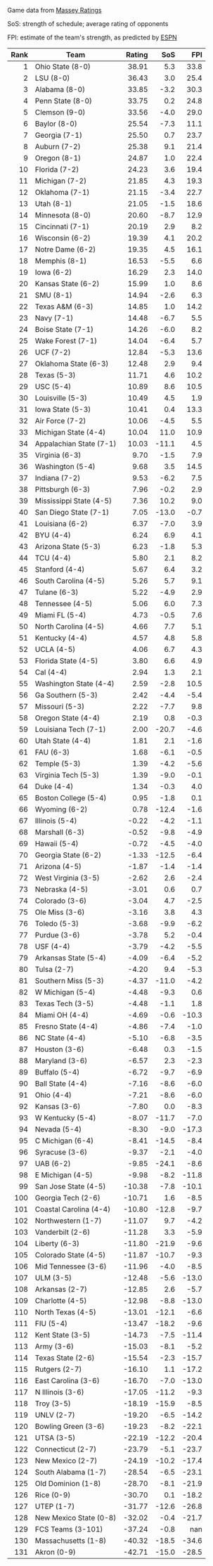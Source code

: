 Game data from [Massey Ratings](https://www.masseyratings.com/data)

SoS: strength of schedule; average rating of opponents

FPI: estimate of the team's strength, as predicted by
[ESPN](http://www.espn.com/college-football/statistics/teamratings)

Rank |           Team            | Rating |  SoS  |  FPI  
----:| ------------------------- | ------:| -----:| -----:
   1 | Ohio State (8-0)          |  38.91 |   5.3 |  33.8
   2 | LSU (8-0)                 |  36.43 |   3.0 |  25.4
   3 | Alabama (8-0)             |  33.85 |  -3.2 |  30.3
   4 | Penn State (8-0)          |  33.75 |   0.2 |  24.8
   5 | Clemson (9-0)             |  33.56 |  -4.0 |  29.0
   6 | Baylor (8-0)              |  25.54 |  -7.3 |  11.1
   7 | Georgia (7-1)             |  25.50 |   0.7 |  23.7
   8 | Auburn (7-2)              |  25.38 |   9.1 |  21.4
   9 | Oregon (8-1)              |  24.87 |   1.0 |  22.4
  10 | Florida (7-2)             |  24.23 |   3.6 |  19.4
  11 | Michigan (7-2)            |  21.85 |   4.3 |  19.3
  12 | Oklahoma (7-1)            |  21.15 |  -3.4 |  22.7
  13 | Utah (8-1)                |  21.05 |  -1.5 |  18.6
  14 | Minnesota (8-0)           |  20.60 |  -8.7 |  12.9
  15 | Cincinnati (7-1)          |  20.19 |   2.9 |   8.2
  16 | Wisconsin (6-2)           |  19.39 |   4.1 |  20.2
  17 | Notre Dame (6-2)          |  19.35 |   4.5 |  16.1
  18 | Memphis (8-1)             |  16.53 |  -5.5 |   6.6
  19 | Iowa (6-2)                |  16.29 |   2.3 |  14.0
  20 | Kansas State (6-2)        |  15.99 |   1.0 |   8.6
  21 | SMU (8-1)                 |  14.94 |  -2.6 |   6.3
  22 | Texas A&M (6-3)           |  14.85 |   1.0 |  14.2
  23 | Navy (7-1)                |  14.48 |  -6.7 |   5.5
  24 | Boise State (7-1)         |  14.26 |  -6.0 |   8.2
  25 | Wake Forest (7-1)         |  14.04 |  -6.4 |   5.7
  26 | UCF (7-2)                 |  12.84 |  -5.3 |  13.6
  27 | Oklahoma State (6-3)      |  12.48 |   2.9 |   9.4
  28 | Texas (5-3)               |  11.71 |   4.6 |  10.2
  29 | USC (5-4)                 |  10.89 |   8.6 |  10.5
  30 | Louisville (5-3)          |  10.49 |   4.5 |   1.9
  31 | Iowa State (5-3)          |  10.41 |   0.4 |  13.3
  32 | Air Force (7-2)           |  10.06 |  -4.5 |   5.5
  33 | Michigan State (4-4)      |  10.04 |  11.0 |  10.9
  34 | Appalachian State (7-1)   |  10.03 | -11.1 |   4.5
  35 | Virginia (6-3)            |   9.70 |  -1.5 |   7.9
  36 | Washington (5-4)          |   9.68 |   3.5 |  14.5
  37 | Indiana (7-2)             |   9.53 |  -6.2 |   7.5
  38 | Pittsburgh (6-3)          |   7.96 |  -0.2 |   2.9
  39 | Mississippi State (4-5)   |   7.36 |  10.2 |   9.0
  40 | San Diego State (7-1)     |   7.05 | -13.0 |  -0.7
  41 | Louisiana (6-2)           |   6.37 |  -7.0 |   3.9
  42 | BYU (4-4)                 |   6.24 |   6.9 |   4.1
  43 | Arizona State (5-3)       |   6.23 |  -1.8 |   5.3
  44 | TCU (4-4)                 |   5.80 |   2.1 |   8.2
  45 | Stanford (4-4)            |   5.67 |   6.4 |   3.2
  46 | South Carolina (4-5)      |   5.26 |   5.7 |   9.1
  47 | Tulane (6-3)              |   5.22 |  -4.9 |   2.9
  48 | Tennessee (4-5)           |   5.06 |   6.0 |   7.3
  49 | Miami FL (5-4)            |   4.73 |  -0.5 |   7.6
  50 | North Carolina (4-5)      |   4.66 |   7.7 |   5.1
  51 | Kentucky (4-4)            |   4.57 |   4.8 |   5.8
  52 | UCLA (4-5)                |   4.06 |   6.7 |   4.3
  53 | Florida State (4-5)       |   3.80 |   6.6 |   4.9
  54 | Cal (4-4)                 |   2.94 |   1.3 |   2.1
  55 | Washington State (4-4)    |   2.59 |  -2.8 |  10.5
  56 | Ga Southern (5-3)         |   2.42 |  -4.4 |  -5.4
  57 | Missouri (5-3)            |   2.22 |  -7.7 |   9.8
  58 | Oregon State (4-4)        |   2.19 |   0.8 |  -0.3
  59 | Louisiana Tech (7-1)      |   2.00 | -20.7 |  -4.6
  60 | Utah State (4-4)          |   1.81 |   2.1 |  -1.6
  61 | FAU (6-3)                 |   1.68 |  -6.1 |  -0.5
  62 | Temple (5-3)              |   1.39 |  -4.2 |  -5.6
  63 | Virginia Tech (5-3)       |   1.39 |  -9.0 |  -0.1
  64 | Duke (4-4)                |   1.34 |  -0.3 |   4.0
  65 | Boston College (5-4)      |   0.95 |  -1.8 |   0.1
  66 | Wyoming (6-2)             |   0.78 | -12.4 |  -1.6
  67 | Illinois (5-4)            |  -0.22 |  -4.2 |  -1.1
  68 | Marshall (6-3)            |  -0.52 |  -9.8 |  -4.9
  69 | Hawaii (5-4)              |  -0.72 |  -4.5 |  -4.0
  70 | Georgia State (6-2)       |  -1.33 | -12.5 |  -6.4
  71 | Arizona (4-5)             |  -1.87 |  -1.4 |  -1.4
  72 | West Virginia (3-5)       |  -2.62 |   2.6 |  -2.4
  73 | Nebraska (4-5)            |  -3.01 |   0.6 |   0.7
  74 | Colorado (3-6)            |  -3.04 |   4.7 |  -2.5
  75 | Ole Miss (3-6)            |  -3.16 |   3.8 |   4.3
  76 | Toledo (5-3)              |  -3.68 |  -9.9 |  -6.2
  77 | Purdue (3-6)              |  -3.78 |   5.2 |  -0.4
  78 | USF (4-4)                 |  -3.79 |  -4.2 |  -5.5
  79 | Arkansas State (5-4)      |  -4.09 |  -6.4 |  -5.2
  80 | Tulsa (2-7)               |  -4.20 |   9.4 |  -5.3
  81 | Southern Miss (5-3)       |  -4.37 | -11.0 |  -4.2
  82 | W Michigan (5-4)          |  -4.48 |  -9.3 |   0.6
  83 | Texas Tech (3-5)          |  -4.48 |  -1.1 |   1.8
  84 | Miami OH (4-4)            |  -4.69 |  -0.6 | -10.3
  85 | Fresno State (4-4)        |  -4.86 |  -7.4 |  -1.0
  86 | NC State (4-4)            |  -5.10 |  -6.8 |  -3.5
  87 | Houston (3-6)             |  -6.48 |   0.3 |  -1.5
  88 | Maryland (3-6)            |  -6.57 |   2.3 |  -2.3
  89 | Buffalo (5-4)             |  -6.72 |  -9.7 |  -6.9
  90 | Ball State (4-4)          |  -7.16 |  -8.6 |  -6.0
  91 | Ohio (4-4)                |  -7.21 |  -8.6 |  -6.0
  92 | Kansas (3-6)              |  -7.80 |   0.0 |  -8.3
  93 | W Kentucky (5-4)          |  -8.07 | -11.7 |  -7.0
  94 | Nevada (5-4)              |  -8.30 |  -9.0 | -17.3
  95 | C Michigan (6-4)          |  -8.41 | -14.5 |  -8.4
  96 | Syracuse (3-6)            |  -9.37 |  -2.1 |  -4.0
  97 | UAB (6-2)                 |  -9.85 | -24.1 |  -8.6
  98 | E Michigan (4-5)          |  -9.98 |  -8.2 | -11.8
  99 | San Jose State (4-5)      | -10.38 |  -7.8 | -10.1
 100 | Georgia Tech (2-6)        | -10.71 |   1.6 |  -8.5
 101 | Coastal Carolina (4-4)    | -10.80 | -12.8 |  -9.7
 102 | Northwestern (1-7)        | -11.07 |   9.7 |  -4.2
 103 | Vanderbilt (2-6)          | -11.28 |   3.3 |  -5.9
 104 | Liberty (6-3)             | -11.80 | -21.9 |  -9.6
 105 | Colorado State (4-5)      | -11.87 | -10.7 |  -9.3
 106 | Mid Tennessee (3-6)       | -11.96 |  -4.0 |  -8.5
 107 | ULM (3-5)                 | -12.48 |  -5.6 | -13.0
 108 | Arkansas (2-7)            | -12.85 |   2.6 |  -5.7
 109 | Charlotte (4-5)           | -12.98 |  -8.8 | -13.0
 110 | North Texas (4-5)         | -13.01 | -12.1 |  -6.6
 111 | FIU (5-4)                 | -13.47 | -18.2 |  -9.6
 112 | Kent State (3-5)          | -14.73 |  -7.5 | -11.4
 113 | Army (3-6)                | -15.03 |  -8.1 |  -5.2
 114 | Texas State (2-6)         | -15.54 |  -2.3 | -15.7
 115 | Rutgers (2-7)             | -16.10 |   1.1 | -17.2
 116 | East Carolina (3-6)       | -16.70 |  -7.0 | -13.0
 117 | N Illinois (3-6)          | -17.05 | -11.2 |  -9.3
 118 | Troy (3-5)                | -18.19 | -15.9 |  -8.5
 119 | UNLV (2-7)                | -19.20 |  -6.5 | -14.2
 120 | Bowling Green (3-6)       | -19.23 |  -8.2 | -22.1
 121 | UTSA (3-5)                | -22.19 | -12.2 | -20.4
 122 | Connecticut (2-7)         | -23.79 |  -5.1 | -23.7
 123 | New Mexico (2-7)          | -24.19 | -10.2 | -17.4
 124 | South Alabama (1-7)       | -28.54 |  -6.5 | -23.1
 125 | Old Dominion (1-8)        | -28.70 |  -8.1 | -21.9
 126 | Rice (0-9)                | -30.70 |   0.1 | -18.2
 127 | UTEP (1-7)                | -31.77 | -12.6 | -26.8
 128 | New Mexico State (0-8)    | -32.02 |  -0.4 | -21.7
 129 | FCS Teams (3-101)         | -37.24 |  -0.8 |   nan
 130 | Massachusetts (1-8)       | -40.32 | -18.5 | -34.6
 131 | Akron (0-9)               | -42.71 | -15.0 | -28.5
